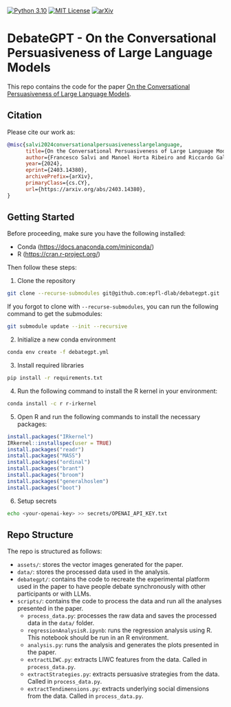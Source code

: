 [![Python 3.10](https://img.shields.io/badge/python-3.10-blue.svg)](https://www.python.org/downloads/release/python-310/)
[![MIT License](https://img.shields.io/github/license/m43/focal-loss-against-heuristics)](LICENSE)
[![arXiv](https://img.shields.io/badge/arXiv-2403.14380-b31b1b.svg)](https://arxiv.org/abs/2403.14380)

# DebateGPT - On the Conversational Persuasiveness of Large Language Models

This repo contains the code for the paper [On the Conversational Persuasiveness of Large Language Models](https://arxiv.org/abs/2403.14380).

## Citation

Please cite our work as: 
```bibtex
@misc{salvi2024conversationalpersuasivenesslargelanguage,
      title={On the Conversational Persuasiveness of Large Language Models: A Randomized Controlled Trial}, 
      author={Francesco Salvi and Manoel Horta Ribeiro and Riccardo Gallotti and Robert West},
      year={2024},
      eprint={2403.14380},
      archivePrefix={arXiv},
      primaryClass={cs.CY},
      url={https://arxiv.org/abs/2403.14380}, 
}
```

## Getting Started
Before proceeding, make sure you have the following installed:
    
- Conda (https://docs.anaconda.com/miniconda/)
- R (https://cran.r-project.org/)

Then follow these steps:

1. Clone the repository

```bash
git clone --recurse-submodules git@github.com:epfl-dlab/debategpt.git
```

If you forgot to clone with `--recurse-submodules`, you can run the following command to get the submodules:

```bash
git submodule update --init --recursive
```

2. Initialize a new conda environment

```bash
conda env create -f debategpt.yml
```

3. Install required libraries

```bash
pip install -r requirements.txt
```

4. Run the following command to install the R kernel in your environment:

```bash
conda install -c r r-irkernel
```

5. Open R and run the following commands to install the necessary packages:

```R
install.packages("IRkernel")
IRkernel::installspec(user = TRUE)
install.packages("readr")
install.packages("MASS")
install.packages("ordinal")
install.packages("brant")
install.packages("broom")
install.packages("generalhoslem")
install.packages("boot")
```

6. Setup secrets
```bash
echo <your-openai-key> >> secrets/OPENAI_API_KEY.txt
```

## Repo Structure
The repo is structured as follows:

- `assets/`: stores the vector images generated for the paper.
- `data/`: stores the processed data used in the analysis.
- `debategpt/`: contains the code to recreate the experimental platform used in the paper to have people debate synchronously with other participants or with LLMs.
- `scripts/`: contains the code to process the data and run all the analyses presented in the paper.
	- `process_data.py`: processes the raw data and saves the processed data in the `data/` folder.
	- `regressionAnalysisR.ipynb`: runs the regression analysis using R. This notebook should be run in an R environment.
	- `analysis.py`: runs the analysis and generates the plots presented in the paper.
	- `extractLIWC.py`: extracts LIWC features from the data. Called in `process_data.py`.
	- `extractStrategies.py`: extracts persuasive strategies from the data. Called in `process_data.py`.
	- `extractTendimensions.py`: extracts underlying social dimensions from the data. Called in `process_data.py`.
